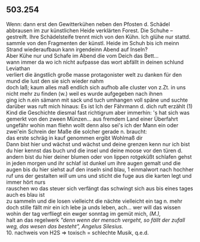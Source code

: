 ## 503.254
Wenn: dann erst den Gewitterkühen neben den Pfosten d. Schädel abbrausen im zur künstlichen Heide verklärten Forest. Die Schuhe – gestreift. Ihre Schädelsteife trennt mich von den Kühn. Ich glühe nur stattd. sammle von den Fragmenten der künstl. Heide im Schuh bis ich meinn Strand wiederaufbaun kann irgendeinn Abend auf Inseln?   
Aber Kühe nur und Schafe im Abend die vom Deich das Bett...    
wann immer da wo ich nicht aufpasse das wort abfällt in deinen schlund Leviathan    
verliert die ängstlich große masse protagonister welt zu danken für den mund die lust den sie sich wieder nahm   
doch laß; kaum alles maß endlich sich aufhob alle cluster von z.Zt. in uns nicht mehr zu finden (w.) weil es wurde aufgegeben nach ihnen   
ging ich n.ein sämann mit sack und tuch umhangen voll späne und suchte darüber was ruft mich hinaus: Es ist Ich der Fährmann d. dich ruft erzählt (1) Kind die Geschichte diesmal fast richtigrum aber immerhin: &#39;s hat sich was gemerkt von den zween Münzen... aus fremdem Land einer Überfahrt ungefähr wohin man fliehn wollt denn also sei&#39;s ich der Mann ein oder zwei&#39;ein Schrein der Maße die solcher gerade n. braucht:   
das erste schräg in kauf genommen ergibt Wohlmaß dir    
Dann bist hier und wächst und wächst und deine grenzen kenn nur ich bist du hier kennst das buch und die insel und deine moose vor den türen d. andern bist du hier deiner blumen oder von lippen rotgeküßt schlafen gehst in jeden morgen und ihr schlaf ist dunkel um ihre augen gemalt und die augen bis du hier siehst auf den inseln sind blau, 1 einmalwort nach hochher ruf uns der gestalten *will* um uns und sticht die fuge aus die karten legt und immer hört nurs    
rauschen wo das steuer sich verfängt das schwingt sich aus bis eines tages auch es blau ist   
zu sammeln und die losen vielleicht die nächte vielleicht ein tag n. mehr doch stille fällt mir ein ich lebe ja unds leben, ach... wer will das wissen   
wohin der tag verfliegt ein ewger sonntag im gemüt mich, *(M.),*   
halt an das regelwerk *&quot;denn wenn der mensch vergeht, so fällt der zufall weg, das wesen das besteht&quot;, Angelus Silesius.*   
10. nachweis von H2S =&gt; toxisch = schlechte Musik, q.e.d.   
